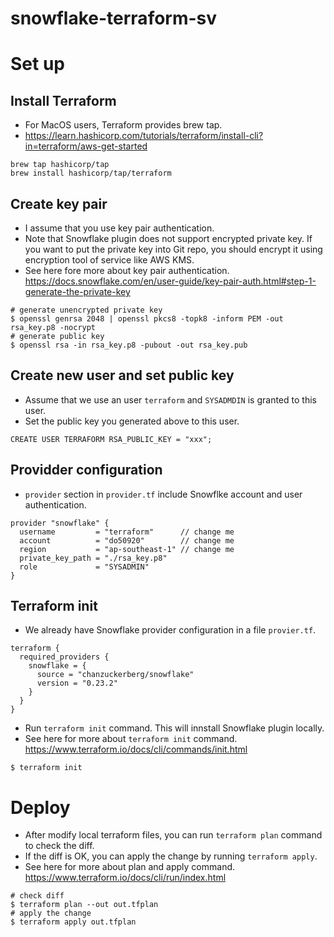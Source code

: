 # snowflake-terraform-sv

# Set up

## Install Terraform

* For MacOS users, Terraform provides brew tap. 
* https://learn.hashicorp.com/tutorials/terraform/install-cli?in=terraform/aws-get-started

```
brew tap hashicorp/tap
brew install hashicorp/tap/terraform
```

## Create key pair

* I assume that you use key pair authentication.
* Note that Snowflake plugin does not support encrypted private key. If you want to put the private key into Git repo, you should encrypt it using encryption tool of service like AWS KMS.
* See here fore more about key pair authentication. https://docs.snowflake.com/en/user-guide/key-pair-auth.html#step-1-generate-the-private-key

```
# generate unencrypted private key
$ openssl genrsa 2048 | openssl pkcs8 -topk8 -inform PEM -out rsa_key.p8 -nocrypt
# generate public key
$ openssl rsa -in rsa_key.p8 -pubout -out rsa_key.pub
```

## Create new user and set public key

* Assume that we use an user `terraform` and `SYSADMDIN` is granted to this user.
* Set the public key you generated above to this user.

```
CREATE USER TERRAFORM RSA_PUBLIC_KEY = "xxx";
```

## Providder configuration

* `provider` section in `provider.tf` include Snowflke account and user authentication.

```
provider "snowflake" {
  username         = "terraform"      // change me
  account          = "do50920"        // change me
  region           = "ap-southeast-1" // change me
  private_key_path = "./rsa_key.p8"
  role             = "SYSADMIN"
}
```

## Terraform init

* We already have Snowflake provider configuration in a file `provier.tf`.

```
terraform {
  required_providers {
    snowflake = {
      source = "chanzuckerberg/snowflake"
      version = "0.23.2"
    }
  }
}
```

* Run `terraform init` command. This will innstall Snowflake plugin locally.
* See here for more about `terraform init` command. https://www.terraform.io/docs/cli/commands/init.html

```
$ terraform init
```

# Deploy

* After modify local terraform files, you can run `terraform plan` command to check the diff.
* If the diff is OK, you can apply the change by running `terraform apply`.
* See here for more about plan and apply command. https://www.terraform.io/docs/cli/run/index.html

```
# check diff
$ terraform plan --out out.tfplan
# apply the change
$ terraform apply out.tfplan
```
